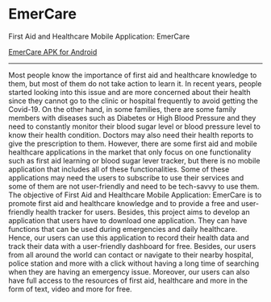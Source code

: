 # EmerCare

First Aid and Healthcare Mobile Application: EmerCare

[EmerCare APK for Android][EmerCare APK]

---

Most people know the importance of first aid and healthcare knowledge to them, but most of them do not take action to learn it. In recent years, people started looking into this issue and are more concerned about their health since they cannot go to the clinic or hospital frequently to avoid getting the Covid-19. On the other hand, in some families, there are some family members with diseases such as Diabetes or High Blood Pressure and they need to constantly monitor their blood sugar level or blood pressure level to know their health condition. Doctors may also need their health reports to give the prescription to them. However, there are some first aid and mobile healthcare applications in the market that only focus on one functionality such as first aid learning or blood sugar lever tracker, but there is no mobile application that includes all of these functionalities. Some of these applications may need the users to subscribe to use their services and some of them are not user-friendly and need to be tech-savvy to use them. The objective of First Aid and Healthcare Mobile Application: EmerCare is to promote first aid and healthcare knowledge and to provide a free and user-friendly health tracker for users. Besides, this project aims to develop an application that users have to download one application. They can have functions that can be used during emergencies and daily healthcare. Hence, our users can use this application to record their health data and track their data with a user-friendly dashboard for free. Besides, our users from all around the world can contact or navigate to their nearby hospital, police station and more with a click without having a long time of searching when they are having an emergency issue. Moreover, our users can also have full access to the resources of first aid, healthcare and more in the form of text, video and more for free.

[EmerCare APK]: https://drive.google.com/file/d/1ISKDF6-OO7BIe714DBv4MWXBBipc3FEc/view?usp=sharing
